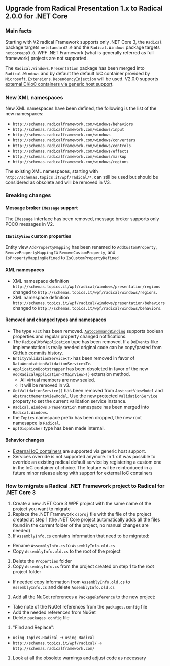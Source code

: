 ## Upgrade from Radical Presentation 1.x to Radical 2.0.0 for .NET Core

### Main facts

Starting with V2 radical Framework supports only .NET Core 3, the `Radical` package targets `netstandard2.0` and the `Radical.Windows` package targets `netcoreapp3.0`. WPF .NET Framework (what is generally referred as full framework) projects are not supported.

The `Radical.Windows.Presentation` package has been merged into `Radical.Windows` and by default the default IoC container provided by `Microsoft.Extensions.DependencyInjection` will be used. V2.0.0 supports [external DI/IoC containers via generic host support](/ioc/third-party.md).

### New XML namespaces

New XML namespaces have been defined, the following is the list of the new namespaces:

- `http://schemas.radicalframework.com/windows/behaviors`
- `http://schemas.radicalframework.com/windows/input`
- `http://schemas.radicalframework.com/windows`
- `http://schemas.radicalframework.com/windows/converters`
- `http://schemas.radicalframework.com/windows/controls`
- `http://schemas.radicalframework.com/windows/effects`
- `http://schemas.radicalframework.com/windows/markup`
- `http://schemas.radicalframework.com/windows/regions` 

The existing XML namespaces, starting with `http://schemas.topics.it/wpf/radical/*`, can still be used but should be considered as obsolete and will be removed in V3.

### Breaking changes

#### Message broker `IMessage` support

The `IMessage` interface has been removed, message broker supports only POCO messages in V2.

#### `IEntityView` custom properties

Entity view `AddPropertyMapping` has been renamed to `AddCustomProperty`, `RemovePropertyMapping` to `RemoveCustomProperty`, and `IsPropertyMappingDefined` to `IsCustomPropertyDefined`

#### XML namespaces

- XML namespace definition `http://schemas.topics.it/wpf/radical/windows/presentation/regions` changed to `http://schemas.topics.it/wpf/radical/windows/regions`.
- XML namespace definition `http://schemas.topics.it/wpf/radical/windows/presentation/behaviors` changed to `http://schemas.topics.it/wpf/radical/windows/behaviors`.

#### Removed and changed types and namespaces

- The type `Fact` has been removed. [`AutoCommandBinding`](https://docs.radicalframework.com/markup-extensions/auto-command-binding) supports boolean properties and regular property changed notifications.
- The `RadicalWpfApplication` type has been removed. If a `DoEvents`-like implementation is really needed original code can be copy/pasted from [GitHub commits history](https://github.com/RadicalFx/Radical.Windows/blob/fa52500164e26f351055034ffbcb87a085b64e4b/src/Radical.Windows/RadicalWpfApplication.cs#L6-L42).
- `EntityValidationService<T>` has been removed in favor of `DataAnnotationValidationService<T>`.
- `ApplicationBootstrapper` has been obsoleted in favor of the new `AddRadicalApplication<TMainView>()` extension method.
  - All virtual members are now sealed.
  - It will be removed in v3.
- `GetValidationService()` has been removed from `AbstractViewModel` and `AbstractMementoViewModel`. Use the new protected `ValidationService` property to set the current validation service instance.
- `Radical.Windows.Presentation` namespace has been merged into `Radical.Windows`.
- the `Topics` namespace prefix has been dropped, the new root namesapce is `Radical`.
- `WpfDispatcher` type has been made internal.

#### Behavior changes

- [External IoC containers](/ioc/third-party.md) are supported via generic host support.
- Services override is not supported anymore. In 1.x it was possible to override an existing radical default service by registering a custom one in the IoC container of choice. The feature wil be reintroduced in a future minor release along with support for external IoC containers

### How to migrate a Radical .NET Framework project to Radical for .NET Core 3

1. Create a new .NET Core 3 WPF project with the same name of the project you want to migrate
1. Replace the .NET Framework `csproj` file with the file of the project created at step 1 (the .NET Core project automatically adds all the files found in the current folder of the project, no manual changes are needed)
1. If `AssemblyInfo.cs` contains information that need to be migrated:
  - Rename `AssemblyInfo.cs` to `AssemblyInfo.old.cs`
  - Copy `AssemblyInfo.old.cs` to the root of the project
1. Delete the `Properties` folder 
1. Copy `AssemblyInfo.cs` from the project created on step 1 to the root project folder
  - If needed copy information from `AssemblyInfo.old.cs` to `AssemblyInfo.cs` and delete `AssemblyInfo.old.cs`
1. Add all the NuGet references a `PackageReference` to the new project:
  - Take note of the NuGet references from the `packages.config` file 
  - Add the needed references from NuGet
  - Delete `packages.config` file
1. "Find and Replace":
  - `using Topics.Radical` -> `using Radical`
  - `http://schemas.topics.it/wpf/radical/` -> `http://schemas.radicalframework.com/`
1. Look at all the obsolete warnings and adjust code as necessary

